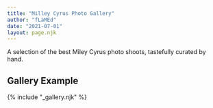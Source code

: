 ```yaml
---
title: "Milley Cyrus Photo Gallery"
author: "fLaMEd"
date: "2021-07-01"
layout: page.njk
---
```


A selection of the best Miley Cyrus photo shoots, tastefully curated by hand.

## Gallery Example

{% include "_gallery.njk" %}